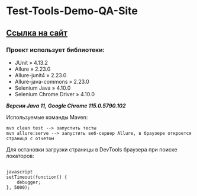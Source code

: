 # Test-Tools-Demo-QA-Site
## [Ссылка на сайт](https://demoqa.com)

### Проект использует библиотеки:
* JUnit » 4.13.2
* Allure » 2.23.0
* Allure-junit4 » 2.23.0
* Allure-java-commons » 2.23.0
* Selenium Java » 4.10.0
* Selenium Chrome Driver » 4.10.0


___Версии Java 11,___
___Google Chrome 115.0.5790.102___


Используемые команды Maven:
````
mvn clean test --> запустить тесты
mvn allure:serve --> запустить веб-сервер Allure, в браузере откроется страница c отчетом
````

Для остановки загрузки страницы в DevTools браузера при поиске локаторов:
```

javascript
setTimeout(function() {
    debugger;
}, 5000);
```